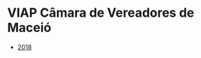 # VIAP Câmara de Vereadores de Maceió

* [2018](https://htmlpreview.github.io/?https://github.com/querosaber-al/analises/blob/master/viap-camara-maceio/analise-2018.html)
